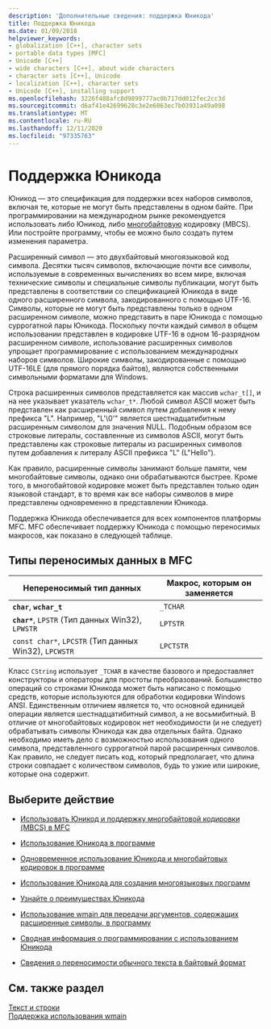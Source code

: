 ```yaml
---
description: 'Дополнительные сведения: поддержка Юникода'
title: Поддержка Юникода
ms.date: 01/09/2018
helpviewer_keywords:
- globalization [C++], character sets
- portable data types [MFC]
- Unicode [C++]
- wide characters [C++], about wide characters
- character sets [C++], Unicode
- localization [C++], character sets
- Unicode [C++], installing support
ms.openlocfilehash: 3226f488afc8d9899777ac0b717dd012fec2cc3d
ms.sourcegitcommit: d6af41e42699628c3e2e6063ec7b03931a49a098
ms.translationtype: MT
ms.contentlocale: ru-RU
ms.lasthandoff: 12/11/2020
ms.locfileid: "97335763"
---
```

# <a name="support-for-unicode"></a>Поддержка Юникода

Юникод — это спецификация для поддержки всех наборов символов, включая те, которые не могут быть представлены в одном байте.  При программировании на международном рынке рекомендуется использовать либо Юникод, либо [многобайтовую](../text/support-for-multibyte-character-sets-mbcss.md) кодировку (MBCS). Или постройте программу, чтобы ее можно было создать путем изменения параметра.

Расширенный символ — это двухбайтовый многоязыковой код символа. Десятки тысяч символов, включающие почти все символы, используемые в современных вычислениях во всем мире, включая технические символы и специальные символы публикации, могут быть представлены в соответствии со спецификацией Юникода в виде одного расширенного символа, закодированного с помощью UTF-16. Символы, которые не могут быть представлены только в одном расширенном символе, можно представить в паре Юникода с помощью суррогатной пары Юникода. Поскольку почти каждый символ в общем использовании представлен в кодировке UTF-16 в одном 16-разрядном расширенном символе, использование расширенных символов упрощает программирование с использованием международных наборов символов. Широкие символы, закодированные с помощью UTF-16LE (для прямого порядка байтов), являются собственными символьными форматами для Windows.

Строка расширенных символов представляется как массив `wchar_t[]`, и на нее указывает указатель `wchar_t*`. Любой символ ASCII может быть представлен как расширенный символ путем добавления к нему префикса "L". Например, "L'\0'" является шестнадцатибитным расширенным символом для значения NULL. Подобным образом все строковые литералы, составленные из символов ASCII, могут быть представлены как строковые литералы из расширенных символов путем добавления к литералу ASCII префикса "L" (L"Hello").

Как правило, расширенные символы занимают больше памяти, чем многобайтовые символы, однако они обрабатываются быстрее. Кроме того, в многобайтовой кодировке может быть представлен только один языковой стандарт, в то время как все наборы символов в мире представлены одновременно в представлении Юникода.

Поддержка Юникода обеспечивается для всех компонентов платформы MFC. MFC обеспечивает поддержку Юникода с помощью переносимых макросов, как показано в следующей таблице.

## <a name="portable-data-types-in-mfc"></a>Типы переносимых данных в MFC

|Непереносимый тип данных|Макрос, которым он заменяется|
|-----------------------------|----------------------------|
|**`char`**, **`wchar_t`**|`_TCHAR`|
|**`char*`**, `LPSTR` (Тип данных Win32), `LPWSTR`|`LPTSTR`|
|`const char*`, `LPCSTR` (Тип данных Win32), `LPCWSTR`|`LPCTSTR`|

Класс `CString` использует `_TCHAR` в качестве базового и предоставляет конструкторы и операторы для простоты преобразований. Большинство операций со строками Юникода может быть написано с помощью средств, которые используются для обработки кодировки Windows ANSI. Единственным отличием является то, что основной единицей операции является шестнадцатибитный символ, а не восьмибитный. В отличие от многобайтовых кодировок нет необходимости (и не следует) обрабатывать символы Юникода как два отдельных байта. Однако необходимо иметь дело с возможностью использования одного символа, представленного суррогатной парой расширенных символов. Как правило, не следует писать код, который предполагает, что длина строки совпадает с количеством символов, будь то узкие или широкие, которые она содержит.

## <a name="what-do-you-want-to-do"></a>Выберите действие

- [Использовать Юникод и поддержку многобайтовой кодировки (MBCS) в MFC](../atl-mfc-shared/unicode-and-multibyte-character-set-mbcs-support.md)

- [Использование Юникода в программе](../text/international-enabling.md)

- [Одновременное использование Юникода и многобайтовых кодировок в программе](../text/internationalization-strategies.md)

- [Использование Юникода для создания многоязыковых программ](../text/unicode-programming-summary.md)

- [Узнайте о преимуществах Юникода](../text/benefits-of-character-set-portability.md)

- [Использование wmain для передачи аргументов, содержащих расширенные символы, в программу](../text/support-for-using-wmain.md)

- [Сводная информация о программировании с использованием Юникода](../text/unicode-programming-summary.md)

- [Сведения о переносимости обычного текста в байтовый формат](../text/generic-text-mappings-in-tchar-h.md)

## <a name="see-also"></a>См. также раздел

[Текст и строки](../text/text-and-strings-in-visual-cpp.md)<br/>
[Поддержка использования wmain](../text/support-for-using-wmain.md)

